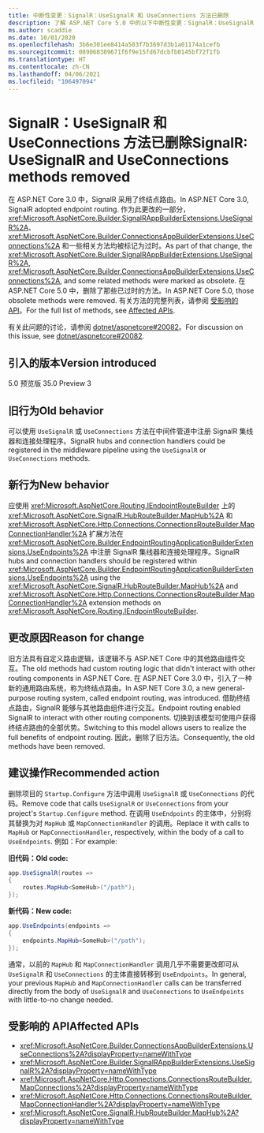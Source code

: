 ```yaml
---
title: 中断性变更：SignalR：UseSignalR 和 UseConnections 方法已删除
description: 了解 ASP.NET Core 5.0 中的以下中断性变更：SignalR：UseSignalR 和 UseConnections 方法已删除
ms.author: scaddie
ms.date: 10/01/2020
ms.openlocfilehash: 3b6e301ee8414a503f7b3697d3b1a01174a1cefb
ms.sourcegitcommit: 089068389671f6f9e15fd67dcbfb0145bf72f1fb
ms.translationtype: HT
ms.contentlocale: zh-CN
ms.lasthandoff: 04/06/2021
ms.locfileid: "106497094"
---
```

# <a name="signalr-usesignalr-and-useconnections-methods-removed"></a><span data-ttu-id="339b3-103">SignalR：UseSignalR 和 UseConnections 方法已删除</span><span class="sxs-lookup"><span data-stu-id="339b3-103">SignalR: UseSignalR and UseConnections methods removed</span></span>

<span data-ttu-id="339b3-104">在 ASP.NET Core 3.0 中，SignalR 采用了终结点路由。</span><span class="sxs-lookup"><span data-stu-id="339b3-104">In ASP.NET Core 3.0, SignalR adopted endpoint routing.</span></span> <span data-ttu-id="339b3-105">作为此更改的一部分，<xref:Microsoft.AspNetCore.Builder.SignalRAppBuilderExtensions.UseSignalR%2A>、<xref:Microsoft.AspNetCore.Builder.ConnectionsAppBuilderExtensions.UseConnections%2A> 和一些相关方法均被标记为过时。</span><span class="sxs-lookup"><span data-stu-id="339b3-105">As part of that change, the <xref:Microsoft.AspNetCore.Builder.SignalRAppBuilderExtensions.UseSignalR%2A>, <xref:Microsoft.AspNetCore.Builder.ConnectionsAppBuilderExtensions.UseConnections%2A>, and some related methods were marked as obsolete.</span></span> <span data-ttu-id="339b3-106">在 ASP.NET Core 5.0 中，删除了那些已过时的方法。</span><span class="sxs-lookup"><span data-stu-id="339b3-106">In ASP.NET Core 5.0, those obsolete methods were removed.</span></span> <span data-ttu-id="339b3-107">有关方法的完整列表，请参阅 [受影响的 API](#affected-apis)。</span><span class="sxs-lookup"><span data-stu-id="339b3-107">For the full list of methods, see [Affected APIs](#affected-apis).</span></span>

<span data-ttu-id="339b3-108">有关此问题的讨论，请参阅 [dotnet/aspnetcore#20082](https://github.com/dotnet/aspnetcore/issues/20082)。</span><span class="sxs-lookup"><span data-stu-id="339b3-108">For discussion on this issue, see [dotnet/aspnetcore#20082](https://github.com/dotnet/aspnetcore/issues/20082).</span></span>

## <a name="version-introduced"></a><span data-ttu-id="339b3-109">引入的版本</span><span class="sxs-lookup"><span data-stu-id="339b3-109">Version introduced</span></span>

<span data-ttu-id="339b3-110">5.0 预览版 3</span><span class="sxs-lookup"><span data-stu-id="339b3-110">5.0 Preview 3</span></span>

## <a name="old-behavior"></a><span data-ttu-id="339b3-111">旧行为</span><span class="sxs-lookup"><span data-stu-id="339b3-111">Old behavior</span></span>

<span data-ttu-id="339b3-112">可以使用 `UseSignalR` 或 `UseConnections` 方法在中间件管道中注册 SignalR 集线器和连接处理程序。</span><span class="sxs-lookup"><span data-stu-id="339b3-112">SignalR hubs and connection handlers could be registered in the middleware pipeline using the `UseSignalR` or `UseConnections` methods.</span></span>

## <a name="new-behavior"></a><span data-ttu-id="339b3-113">新行为</span><span class="sxs-lookup"><span data-stu-id="339b3-113">New behavior</span></span>

<span data-ttu-id="339b3-114">应使用 <xref:Microsoft.AspNetCore.Routing.IEndpointRouteBuilder> 上的 <xref:Microsoft.AspNetCore.SignalR.HubRouteBuilder.MapHub%2A> 和 <xref:Microsoft.AspNetCore.Http.Connections.ConnectionsRouteBuilder.MapConnectionHandler%2A> 扩展方法在 <xref:Microsoft.AspNetCore.Builder.EndpointRoutingApplicationBuilderExtensions.UseEndpoints%2A> 中注册 SignalR 集线器和连接处理程序。</span><span class="sxs-lookup"><span data-stu-id="339b3-114">SignalR hubs and connection handlers should be registered within <xref:Microsoft.AspNetCore.Builder.EndpointRoutingApplicationBuilderExtensions.UseEndpoints%2A> using the <xref:Microsoft.AspNetCore.SignalR.HubRouteBuilder.MapHub%2A> and <xref:Microsoft.AspNetCore.Http.Connections.ConnectionsRouteBuilder.MapConnectionHandler%2A> extension methods on <xref:Microsoft.AspNetCore.Routing.IEndpointRouteBuilder>.</span></span>

## <a name="reason-for-change"></a><span data-ttu-id="339b3-115">更改原因</span><span class="sxs-lookup"><span data-stu-id="339b3-115">Reason for change</span></span>

<span data-ttu-id="339b3-116">旧方法具有自定义路由逻辑，该逻辑不与 ASP.NET Core 中的其他路由组件交互。</span><span class="sxs-lookup"><span data-stu-id="339b3-116">The old methods had custom routing logic that didn't interact with other routing components in ASP.NET Core.</span></span> <span data-ttu-id="339b3-117">在 ASP.NET Core 3.0 中，引入了一种新的通用路由系统，称为终结点路由。</span><span class="sxs-lookup"><span data-stu-id="339b3-117">In ASP.NET Core 3.0, a new general-purpose routing system, called endpoint routing, was introduced.</span></span> <span data-ttu-id="339b3-118">借助终结点路由，SignalR 能够与其他路由组件进行交互。</span><span class="sxs-lookup"><span data-stu-id="339b3-118">Endpoint routing enabled SignalR to interact with other routing components.</span></span> <span data-ttu-id="339b3-119">切换到该模型可使用户获得终结点路由的全部优势。</span><span class="sxs-lookup"><span data-stu-id="339b3-119">Switching to this model allows users to realize the full benefits of endpoint routing.</span></span> <span data-ttu-id="339b3-120">因此，删除了旧方法。</span><span class="sxs-lookup"><span data-stu-id="339b3-120">Consequently, the old methods have been removed.</span></span>

## <a name="recommended-action"></a><span data-ttu-id="339b3-121">建议操作</span><span class="sxs-lookup"><span data-stu-id="339b3-121">Recommended action</span></span>

<span data-ttu-id="339b3-122">删除项目的 `Startup.Configure` 方法中调用 `UseSignalR` 或 `UseConnections` 的代码。</span><span class="sxs-lookup"><span data-stu-id="339b3-122">Remove code that calls `UseSignalR` or `UseConnections` from your project's `Startup.Configure` method.</span></span> <span data-ttu-id="339b3-123">在调用 `UseEndpoints` 的主体中，分别将其替换为对 `MapHub` 或 `MapConnectionHandler` 的调用。</span><span class="sxs-lookup"><span data-stu-id="339b3-123">Replace it with calls to `MapHub` or `MapConnectionHandler`, respectively, within the body of a call to `UseEndpoints`.</span></span> <span data-ttu-id="339b3-124">例如：</span><span class="sxs-lookup"><span data-stu-id="339b3-124">For example:</span></span>

<span data-ttu-id="339b3-125">**旧代码：**</span><span class="sxs-lookup"><span data-stu-id="339b3-125">**Old code:**</span></span>

```csharp
app.UseSignalR(routes =>
{
    routes.MapHub<SomeHub>("/path");
});
```

<span data-ttu-id="339b3-126">**新代码：**</span><span class="sxs-lookup"><span data-stu-id="339b3-126">**New code:**</span></span>

```csharp
app.UseEndpoints(endpoints =>
{
    endpoints.MapHub<SomeHub>("/path");
});
```

<span data-ttu-id="339b3-127">通常，以前的 `MapHub` 和 `MapConnectionHandler` 调用几乎不需要更改即可从 `UseSignalR` 和 `UseConnections` 的主体直接转移到 `UseEndpoints`。</span><span class="sxs-lookup"><span data-stu-id="339b3-127">In general, your previous `MapHub` and `MapConnectionHandler` calls can be transferred directly from the body of `UseSignalR` and `UseConnections` to `UseEndpoints` with little-to-no change needed.</span></span>

## <a name="affected-apis"></a><span data-ttu-id="339b3-128">受影响的 API</span><span class="sxs-lookup"><span data-stu-id="339b3-128">Affected APIs</span></span>

- <xref:Microsoft.AspNetCore.Builder.ConnectionsAppBuilderExtensions.UseConnections%2A?displayProperty=nameWithType>
- <xref:Microsoft.AspNetCore.Builder.SignalRAppBuilderExtensions.UseSignalR%2A?displayProperty=nameWithType>
- <xref:Microsoft.AspNetCore.Http.Connections.ConnectionsRouteBuilder.MapConnections%2A?displayProperty=nameWithType>
- <xref:Microsoft.AspNetCore.Http.Connections.ConnectionsRouteBuilder.MapConnectionHandler%2A?displayProperty=nameWithType>
- <xref:Microsoft.AspNetCore.SignalR.HubRouteBuilder.MapHub%2A?displayProperty=nameWithType>

<!--

### Category

ASP.NET Core

### Affected APIs

- `Overload:Microsoft.AspNetCore.Builder.ConnectionsAppBuilderExtensions.UseConnections`
- `Overload:Microsoft.AspNetCore.Builder.SignalRAppBuilderExtensions.UseSignalR`
- `Overload:Microsoft.AspNetCore.Http.Connections.ConnectionsRouteBuilder.MapConnections`
- `Overload:Microsoft.AspNetCore.Http.Connections.ConnectionsRouteBuilder.MapConnectionHandler`
- `Overload:Microsoft.AspNetCore.SignalR.HubRouteBuilder.MapHub`

-->
